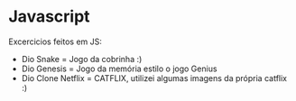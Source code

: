 # Javascript
Excercicios feitos em JS:


- Dio Snake = Jogo da cobrinha :)
- Dio Genesis =  Jogo da memória estilo o jogo Genius
- Dio Clone Netflix = CATFLIX, utilizei algumas imagens da própria catflix :)

